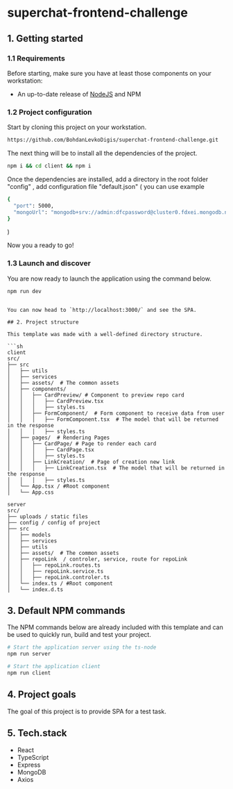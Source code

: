 # superchat-frontend-challenge
## 1. Getting started

### 1.1 Requirements

Before starting, make sure you have at least those components on your workstation:

- An up-to-date release of [NodeJS](https://nodejs.org/) and NPM

### 1.2 Project configuration

Start by cloning this project on your workstation.

``` sh
https://github.com/BohdanLevkoDigis/superchat-frontend-challenge.git
```

The next thing will be to install all the dependencies of the project.

```sh
npm i && cd client && npm i
```

Once the dependencies are installed, add a directory in the root folder "config" , add configuration file "default.json" ( you can use example
```sh
{
  "port": 5000,
  "mongoUrl": "mongodb+srv://admin:dfcpassword@cluster0.fdxei.mongodb.net/myFirstDatabase?retryWrites=true&w=majority"
}
```
)

Now you a ready to go!

### 1.3 Launch and discover

You are now ready to launch the application using the command below.

```sh
npm run dev
```
```

You can now head to `http://localhost:3000/` and see the SPA. 

## 2. Project structure

This template was made with a well-defined directory structure.

```sh
client
src/
├── src
│   ├── utils
│   ├── services
│   ├── assets/  # The common assets
│   ├── components/ 
│   │   ├── CardPreview/ # Component to preview repo card 
│   │   │   ├── CardPreview.tsx 
│   │   │   ├── styles.ts 
│   │   ├── FormComponent/  # Form component to receive data from user
│   │   │   ├── FormComponent.tsx  # The model that will be returned in the response
│   │   │   ├── styles.ts 
│   ├── pages/  # Rendering Pages
│   │   ├── CardPage/ # Page to render each card
│   │   │   ├── CardPage.tsx 
│   │   │   ├── styles.ts 
│   │   ├── LinkCreation/  # Page of creation new link
│   │   │   ├── LinkCreation.tsx  # The model that will be returned in the response
│   │   │   ├── styles.ts 
│   └── App.tsx / #Root component
│   └── App.css

server
src/
├── uploads / static files
├── config / config of project
├── src
│   ├── models
│   ├── services
│   ├── utils
│   ├── assets/  # The common assets
│   ├── repoLink  / controler, service, route for repoLink
│   │   ├── repoLink.routes.ts
│   │   ├── repoLink.service.ts
│   │   ├── repoLink.controler.ts
│   └── index.ts / #Root component
│   └── index.d.ts 
```

## 3. Default NPM commands

The NPM commands below are already included with this template and can be used to quickly run, build and test your project.

```sh
# Start the application server using the ts-node
npm run server 

# Start the application client
npm run client
```

## 4. Project goals

The goal of this project is to provide SPA for a test task.

## 5. Tech.stack

- React
- TypeScript
- Express
- MongoDB
- Axios

